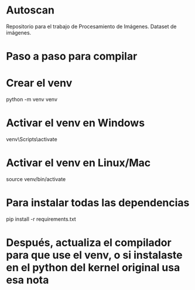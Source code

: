 # Autoscan
Repositorio para el trabajo de Procesamiento de Imágenes. Dataset de imágenes.


# Paso a paso para compilar
# Crear el venv
python -m venv venv

# Activar el venv en Windows
venv\Scripts\activate

# Activar el venv en Linux/Mac
source venv/bin/activate

# Para instalar todas las dependencias
pip install -r requirements.txt

# Después, actualiza el compilador para que use el venv, o si instalaste en el python del kernel original usa esa nota